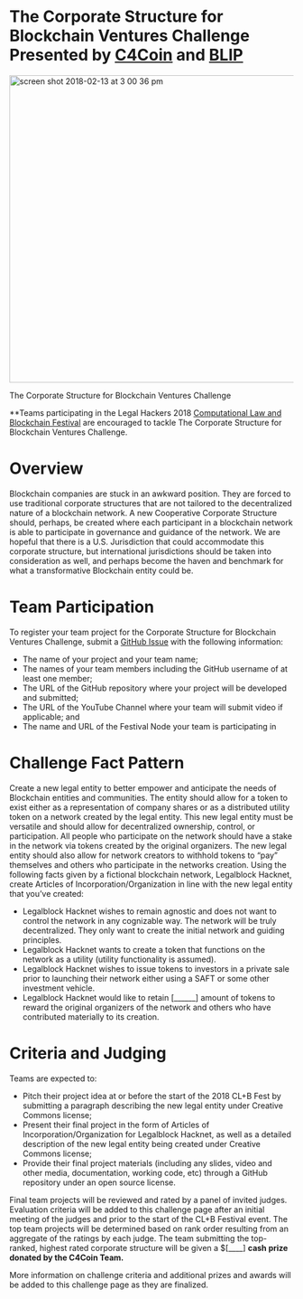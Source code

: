 # The Corporate Structure for Blockchain Ventures Challenge Presented by [C4Coin](https://www.c4coin.org/) and [BLIP](https://www.brooklaw.edu/academics/clinicalprogram/blip/aboutblip?)

<img width="544" alt="screen shot 2018-02-13 at 3 00 36 pm" src="https://user-images.githubusercontent.com/2357755/36170884-bda9a61a-10ce-11e8-8bc2-1207a0dac997.png">

The Corporate Structure for Blockchain Ventures Challenge

**Teams participating in the Legal Hackers 2018 [Computational Law and Blockchain Festival](https://legalhackers.org/clbfest2018) are encouraged to tackle The Corporate Structure for Blockchain Ventures Challenge.

# Overview

Blockchain companies are stuck in an awkward position. They are forced to use traditional corporate structures that are not tailored to the decentralized nature of a blockchain network. A new Cooperative Corporate Structure should, perhaps, be created where each participant in a blockchain network is able to participate in governance and guidance of the network. We are hopeful that there is a U.S. Jurisdiction that could accommodate this corporate structure, but international jurisdictions should be taken into consideration as well, and perhaps become the haven and benchmark for what a transformative Blockchain entity could be.

# Team Participation

To register your team project for the Corporate Structure for Blockchain Ventures Challenge, submit a [GitHub Issue](https://github.com/BLIP-CLBF) with the following information: 
* The name of your project and your team name;
* The names of your team members including the GitHub username of at least one member;
* The URL of the GitHub repository where your project will be developed and submitted;
* The URL of the YouTube Channel where your team will submit video if applicable; and
* The name and URL of the Festival Node your team is participating in

# Challenge Fact Pattern

Create a new legal entity to better empower and anticipate the needs of Blockchain entities and communities. The entity should allow for a token to exist either as a representation of company shares or as a distributed utility token on a network created by the legal entity. This new legal entity must be versatile and should allow for decentralized ownership, control, or participation. All people who participate on the network should have a stake in the network via tokens created by the original organizers. The new legal entity should also allow for network creators to withhold tokens to “pay” themselves and others who participate in the networks creation. Using the following facts given by a fictional blockchain network, Legalblock Hacknet, create Articles of Incorporation/Organization in line with the new legal entity that you’ve created: 
* Legalblock Hacknet wishes to remain agnostic and does not want to control the network in any cognizable way. The network will be truly decentralized. They only want to create the initial network and guiding principles.
* Legalblock Hacknet wants to create a token that functions on the network as a utility (utility functionality is assumed).
* Legalblock Hacknet wishes to issue tokens to investors in a private sale prior to launching their network either using a SAFT or some other investment vehicle.
* Legalblock Hacknet would like to retain [______] amount of tokens to reward the original organizers of the network and others who have contributed materially to its creation.

# Criteria and Judging

Teams are expected to:

* Pitch their project idea at or before the start of the 2018 CL+B Fest by submitting a paragraph describing the new legal entity under Creative Commons license;
* Present their final project in the form of Articles of Incorporation/Organization for Legalblock Hacknet, as well as a detailed description of the new legal entity being created under Creative Commons license;
* Provide their final project materials (including any slides, video and other media, documentation, working code, etc) through a GitHub repository under an open source license.

Final team projects will be reviewed and rated by a panel of invited judges. Evaluation criteria will be added to this challenge page after an initial meeting of the judges and prior to the start of the CL+B Festival event. The top team projects will be determined based on rank order resulting from an aggregate of the ratings by each judge. The team submitting the top-ranked, highest rated corporate structure will be given a $[____] **cash prize donated by the C4Coin Team.**  

More information on challenge criteria and additional prizes and awards will be added to this challenge page as they are finalized.
